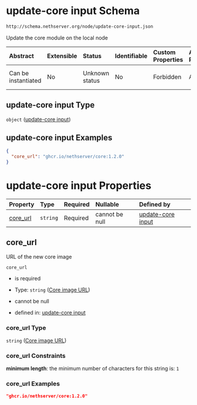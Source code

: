 # update-core input Schema

```txt
http://schema.nethserver.org/node/update-core-input.json
```

Update the core module on the local node

| Abstract            | Extensible | Status         | Identifiable | Custom Properties | Additional Properties | Access Restrictions | Defined In                                                                   |
| :------------------ | :--------- | :------------- | :----------- | :---------------- | :-------------------- | :------------------ | :--------------------------------------------------------------------------- |
| Can be instantiated | No         | Unknown status | No           | Forbidden         | Allowed               | none                | [update-core-input.json](node/update-core-input.json "open original schema") |

## update-core input Type

`object` ([update-core input](update-core-input.md))

## update-core input Examples

```json
{
  "core_url": "ghcr.io/nethserver/core:1.2.0"
}
```

# update-core input Properties

| Property               | Type     | Required | Nullable       | Defined by                                                                                                                                          |
| :--------------------- | :------- | :------- | :------------- | :-------------------------------------------------------------------------------------------------------------------------------------------------- |
| [core\_url](#core_url) | `string` | Required | cannot be null | [update-core input](update-core-input-properties-core-image-url.md "http://schema.nethserver.org/node/update-core-input.json#/properties/core_url") |

## core\_url

URL of the new core image

`core_url`

*   is required

*   Type: `string` ([Core image URL](update-core-input-properties-core-image-url.md))

*   cannot be null

*   defined in: [update-core input](update-core-input-properties-core-image-url.md "http://schema.nethserver.org/node/update-core-input.json#/properties/core_url")

### core\_url Type

`string` ([Core image URL](update-core-input-properties-core-image-url.md))

### core\_url Constraints

**minimum length**: the minimum number of characters for this string is: `1`

### core\_url Examples

```json
"ghcr.io/nethserver/core:1.2.0"
```

